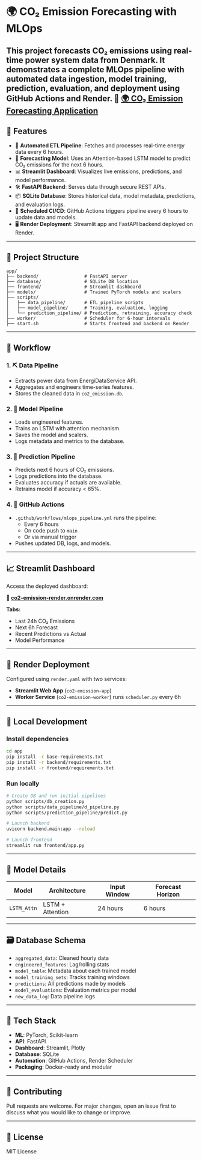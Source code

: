# 🌍 CO₂ Emission Forecasting with MLOps

This project forecasts CO₂ emissions using real-time power system data from Denmark. It demonstrates a complete **MLOps pipeline** with automated data ingestion, model training, prediction, evaluation, and deployment using **GitHub Actions** and **Render**.
**🔗 [🌍 CO₂ Emission Forecasting Application ](https://co2-emission-render.onrender.com)**
---

## 🚀 Features

- 🔁 **Automated ETL Pipeline**: Fetches and processes real-time energy data every 6 hours.
- 🧠 **Forecasting Model**: Uses an Attention-based LSTM model to predict CO₂ emissions for the next 6 hours.
- 📊 **Streamlit Dashboard**: Visualizes live emissions, predictions, and model performance.
- 🛠️ **FastAPI Backend**: Serves data through secure REST APIs.
- 📦 **SQLite Database**: Stores historical data, model metadata, predictions, and evaluation logs.
- 🔄 **Scheduled CI/CD**: GitHub Actions triggers pipeline every 6 hours to update data and models.
- 🖥️ **Render Deployment**: Streamlit app and FastAPI backend deployed on Render.

---

## 🧱 Project Structure

```
app/
├── backend/                 # FastAPI server
├── database/                # SQLite DB location
├── frontend/                # Streamlit dashboard
├── models/                  # Trained PyTorch models and scalers
├── scripts/
│   ├── data_pipeline/       # ETL pipeline scripts
│   ├── model_pipeline/      # Training, evaluation, logging
│   └── prediction_pipeline/ # Prediction, retraining, accuracy check
├── worker/                  # Scheduler for 6-hour intervals
├── start.sh                 # Starts frontend and backend on Render
```

---

## 🔄 Workflow

### 1. ⛏ Data Pipeline
- Extracts power data from EnergiDataService API.
- Aggregates and engineers time-series features.
- Stores the cleaned data in `co2_emission.db`.

### 2. 🧠 Model Pipeline
- Loads engineered features.
- Trains an LSTM with attention mechanism.
- Saves the model and scalers.
- Logs metadata and metrics to the database.

### 3. 🔮 Prediction Pipeline
- Predicts next 6 hours of CO₂ emissions.
- Logs predictions into the database.
- Evaluates accuracy if actuals are available.
- Retrains model if accuracy < 65%.

### 4. 📅 GitHub Actions
- `.github/workflows/mlops_pipeline.yml` runs the pipeline:
  - Every 6 hours
  - On code push to `main`
  - Or via manual trigger
- Pushes updated DB, logs, and models.

---

## 📈 Streamlit Dashboard

Access the deployed dashboard:

**🔗 [co2-emission-render.onrender.com](https://co2-emission-render.onrender.com)**

**Tabs:**
- Last 24h CO₂ Emissions
- Next 6h Forecast
- Recent Predictions vs Actual
- Model Performance

---

## 🔧 Render Deployment

Configured using `render.yaml` with two services:

- **Streamlit Web App** (`co2-emission-app`)
- **Worker Service** (`co2-emission-worker`) runs `scheduler.py` every 6h

---

## 🧪 Local Development

### Install dependencies
```bash
cd app
pip install -r base-requirements.txt
pip install -r backend/requirements.txt
pip install -r frontend/requirements.txt
```

### Run locally
```bash
# Create DB and run initial pipelines
python scripts/db_creation.py
python scripts/data_pipeline/d_pipeline.py
python scripts/prediction_pipeline/predict.py

# Launch backend
uvicorn backend.main:app --reload

# Launch frontend
streamlit run frontend/app.py
```

---

## 🧠 Model Details

| Model         | Architecture     | Input Window | Forecast Horizon |
|---------------|------------------|---------------|------------------|
| `LSTM_Attn`   | LSTM + Attention | 24 hours      | 6 hours          |

---

## 🗃️ Database Schema

- `aggregated_data`: Cleaned hourly data
- `engineered_features`: Lag/rolling stats
- `model_table`: Metadata about each trained model
- `model_training_sets`: Tracks training windows
- `predictions`: All predictions made by models
- `model_evaluations`: Evaluation metrics per model
- `new_data_log`: Data pipeline logs

---

## 🧠 Tech Stack

- **ML**: PyTorch, Scikit-learn
- **API**: FastAPI
- **Dashboard**: Streamlit, Plotly
- **Database**: SQLite
- **Automation**: GitHub Actions, Render Scheduler
- **Packaging**: Docker-ready and modular

---

## 🙌 Contributing

Pull requests are welcome. For major changes, open an issue first to discuss what you would like to change or improve.

---

## 📄 License

MIT License
